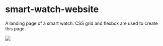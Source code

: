 # smart-watch-website

A landing page of a smart watch. CSS grid and flexbox are used to create this page. 

![](cap.png)


